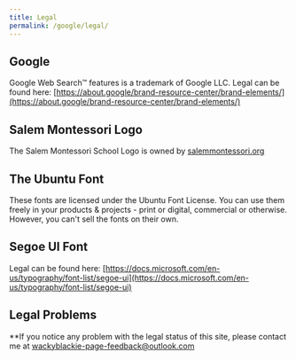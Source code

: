 ```yaml
---
title: Legal
permalink: /google/legal/
---
```

## Google
Google Web Search™ features is a trademark of Google LLC.
Legal can be found here: [https://about.google/brand-resource-center/brand-elements/](https://about.google/brand-resource-center/brand-elements/)
## Salem Montessori Logo
The Salem Montessori School Logo is owned by [salemmontessori.org](https://www.salemmontessori.org)
## The Ubuntu Font
These fonts are licensed under the Ubuntu Font License.
 You can use them freely in your products & projects - print or digital, commercial or otherwise. However, you can't sell the fonts on their own.
## Segoe UI Font
Legal can be found here: [https://docs.microsoft.com/en-us/typography/font-list/segoe-ui](https://docs.microsoft.com/en-us/typography/font-list/segoe-ui)
## Legal Problems
**If you notice any problem with the legal status of this site, please contact me at [wackyblackie-page-feedback@outlook.com](mailto:wackyblackie-page-feedback@outlook.com?subject=SMS%20Search%20Page%20Legal%20Issue)